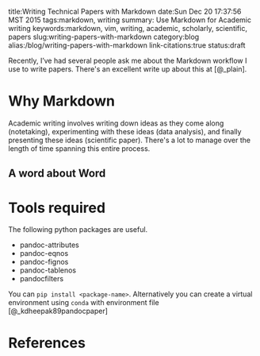title:Writing Technical Papers with Markdown
date:Sun Dec 20 17:37:56 MST 2015
tags:markdown, writing
summary: Use Markdown for Academic writing
keywords:markdown, vim, writing, academic, scholarly, scientific, papers
slug:writing-papers-with-markdown
category:blog 
alias:/blog/writing-papers-with-markdown
link-citations:true
status:draft

Recently, I’ve had several people ask me about the Markdown workflow I use to write papers. 
There's an excellent write up about this at [@_plain].

# Why Markdown

Academic writing involves writing down ideas as they come along (notetaking), experimenting with these ideas (data analysis), and finally presenting these ideas (scientific paper).
There's a lot to manage over the length of time spanning this entire process.

## A word about Word 



# Tools required

The following python packages are useful.

- pandoc-attributes
- pandoc-eqnos
- pandoc-fignos
- pandoc-tablenos
- pandocfilters

You can `pip install <package-name>`. 
Alternatively you can create a virtual environment using `conda` with  environment file [@_kdheepak89pandocpaper]

    
# References

